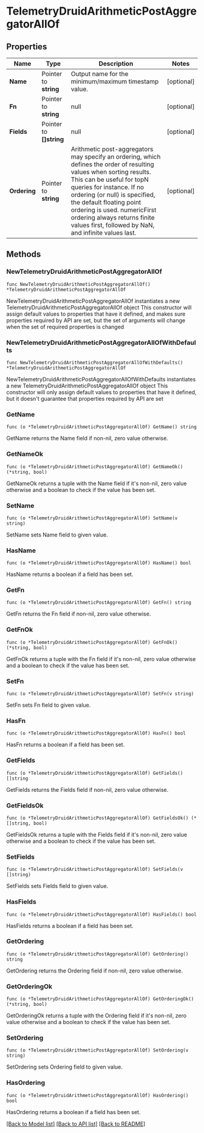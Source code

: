 # TelemetryDruidArithmeticPostAggregatorAllOf

## Properties

Name | Type | Description | Notes
------------ | ------------- | ------------- | -------------
**Name** | Pointer to **string** | Output name for the minimum/maximum timestamp value. | [optional] 
**Fn** | Pointer to **string** | null | [optional] 
**Fields** | Pointer to **[]string** | null | [optional] 
**Ordering** | Pointer to **string** | Arithmetic post-aggregators may specify an ordering, which defines the order of resulting values when sorting results. This can be useful for topN queries for instance. If no ordering (or null) is specified, the default floating point ordering is used. numericFirst ordering always returns finite values first, followed by NaN, and infinite values last. | [optional] 

## Methods

### NewTelemetryDruidArithmeticPostAggregatorAllOf

`func NewTelemetryDruidArithmeticPostAggregatorAllOf() *TelemetryDruidArithmeticPostAggregatorAllOf`

NewTelemetryDruidArithmeticPostAggregatorAllOf instantiates a new TelemetryDruidArithmeticPostAggregatorAllOf object
This constructor will assign default values to properties that have it defined,
and makes sure properties required by API are set, but the set of arguments
will change when the set of required properties is changed

### NewTelemetryDruidArithmeticPostAggregatorAllOfWithDefaults

`func NewTelemetryDruidArithmeticPostAggregatorAllOfWithDefaults() *TelemetryDruidArithmeticPostAggregatorAllOf`

NewTelemetryDruidArithmeticPostAggregatorAllOfWithDefaults instantiates a new TelemetryDruidArithmeticPostAggregatorAllOf object
This constructor will only assign default values to properties that have it defined,
but it doesn't guarantee that properties required by API are set

### GetName

`func (o *TelemetryDruidArithmeticPostAggregatorAllOf) GetName() string`

GetName returns the Name field if non-nil, zero value otherwise.

### GetNameOk

`func (o *TelemetryDruidArithmeticPostAggregatorAllOf) GetNameOk() (*string, bool)`

GetNameOk returns a tuple with the Name field if it's non-nil, zero value otherwise
and a boolean to check if the value has been set.

### SetName

`func (o *TelemetryDruidArithmeticPostAggregatorAllOf) SetName(v string)`

SetName sets Name field to given value.

### HasName

`func (o *TelemetryDruidArithmeticPostAggregatorAllOf) HasName() bool`

HasName returns a boolean if a field has been set.

### GetFn

`func (o *TelemetryDruidArithmeticPostAggregatorAllOf) GetFn() string`

GetFn returns the Fn field if non-nil, zero value otherwise.

### GetFnOk

`func (o *TelemetryDruidArithmeticPostAggregatorAllOf) GetFnOk() (*string, bool)`

GetFnOk returns a tuple with the Fn field if it's non-nil, zero value otherwise
and a boolean to check if the value has been set.

### SetFn

`func (o *TelemetryDruidArithmeticPostAggregatorAllOf) SetFn(v string)`

SetFn sets Fn field to given value.

### HasFn

`func (o *TelemetryDruidArithmeticPostAggregatorAllOf) HasFn() bool`

HasFn returns a boolean if a field has been set.

### GetFields

`func (o *TelemetryDruidArithmeticPostAggregatorAllOf) GetFields() []string`

GetFields returns the Fields field if non-nil, zero value otherwise.

### GetFieldsOk

`func (o *TelemetryDruidArithmeticPostAggregatorAllOf) GetFieldsOk() (*[]string, bool)`

GetFieldsOk returns a tuple with the Fields field if it's non-nil, zero value otherwise
and a boolean to check if the value has been set.

### SetFields

`func (o *TelemetryDruidArithmeticPostAggregatorAllOf) SetFields(v []string)`

SetFields sets Fields field to given value.

### HasFields

`func (o *TelemetryDruidArithmeticPostAggregatorAllOf) HasFields() bool`

HasFields returns a boolean if a field has been set.

### GetOrdering

`func (o *TelemetryDruidArithmeticPostAggregatorAllOf) GetOrdering() string`

GetOrdering returns the Ordering field if non-nil, zero value otherwise.

### GetOrderingOk

`func (o *TelemetryDruidArithmeticPostAggregatorAllOf) GetOrderingOk() (*string, bool)`

GetOrderingOk returns a tuple with the Ordering field if it's non-nil, zero value otherwise
and a boolean to check if the value has been set.

### SetOrdering

`func (o *TelemetryDruidArithmeticPostAggregatorAllOf) SetOrdering(v string)`

SetOrdering sets Ordering field to given value.

### HasOrdering

`func (o *TelemetryDruidArithmeticPostAggregatorAllOf) HasOrdering() bool`

HasOrdering returns a boolean if a field has been set.


[[Back to Model list]](../README.md#documentation-for-models) [[Back to API list]](../README.md#documentation-for-api-endpoints) [[Back to README]](../README.md)


